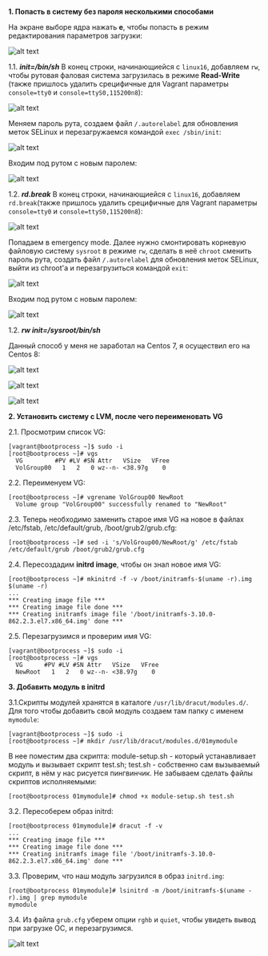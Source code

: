 **1. Попасть в систему без пароля несколькими способами**

На экране выборе ядра нажать **e**, чтобы попасть в режим редактирования параметров загрузки:

![alt text](screenshots/1.png)

1.1. ***init=/bin/sh***
В конец строки, начинающиейся с `linux16`, добавляем `rw`, чтобы рутовая фаловая система загрузилась в режиме **Read-Write** (также пришлось удалить срецифичные для Vagrant параметры `console=tty0` и `console=ttyS0,115200n8`):

![alt text](screenshots/1-sposob-1.png)

Меняем пароль рута, создаем файл `/.autorelabel` для обновления меток SELinux и перезагружаемся командой `exec /sbin/init`:

![alt text](screenshots/1-sposob-2.png)

Входим под рутом с новым паролем:

![alt text](screenshots/1-sposob-3.png)

1.2. ***rd.break***
В конец строки, начинающиейся с `linux16`, добавляем `rd.break`(также пришлось удалить срецифичные для Vagrant параметры `console=tty0` и `console=ttyS0,115200n8`):

![alt text](screenshots/2-sposob-1.png)

Попадаем в emergency mode. Далее нужно смонтировать корневую файловую систему `sysroot` в режиме `rw`, сделать в неё `chroot` сменить пароль рута, создать файл  `/.autorelabel` для обновления меток SELinux, выйти из chroot'а и перезагрузиться командой `exit`:

![alt text](screenshots/2-sposob-2.png)

Входим под рутом с новым паролем:

![alt text](screenshots/2-sposob-3.png)

1.2. ***rw init=/sysroot/bin/sh***

Данный способ у меня не заработал на Centos 7, я осуществил его на Centos 8:

![alt text](screenshots/3-sposob-1.png)

![alt text](screenshots/3-sposob-2.png)

![alt text](screenshots/3-sposob-3.png)


**2. Установить систему с LVM, после чего переименовать VG**

2.1. Просмотрим список VG:
```
[vagrant@bootprocess ~]$ sudo -i
[root@bootprocess ~]# vgs
  VG         #PV #LV #SN Attr   VSize   VFree
  VolGroup00   1   2   0 wz--n- <38.97g    0 
```
2.2. Переименуем VG:
```
[root@bootprocess ~]# vgrename VolGroup00 NewRoot
  Volume group "VolGroup00" successfully renamed to "NewRoot"
```
2.3. Теперь необходимо заменить старое имя VG на новое в файлах /etc/fstab, 
/etc/default/grub, /boot/grub2/grub.cfg:
```
[root@bootprocess ~]# sed -i 's/VolGroup00/NewRoot/g' /etc/fstab /etc/default/grub /boot/grub2/grub.cfg
```
2.4. Пересоздадим **initrd image**, чтобы он знал новое имя VG:
```
[root@bootprocess ~]# mkinitrd -f -v /boot/initramfs-$(uname -r).img $(uname -r)
...
*** Creating image file ***
*** Creating image file done ***
*** Creating initramfs image file '/boot/initramfs-3.10.0-862.2.3.el7.x86_64.img' done ***
```
2.5. Перезагрузимся и проверим имя VG:
```
[vagrant@bootprocess ~]$ sudo -i
[root@bootprocess ~]# vgs
  VG      #PV #LV #SN Attr   VSize   VFree
  NewRoot   1   2   0 wz--n- <38.97g    0 
```

**3. Добавить модуль в initrd**

3.1.Скрипты модулей хранятся в каталоге `/usr/lib/dracut/modules.d/`. Для того чтобы добавить свой модуль создаем там папку с именем `mymodule`:

```
[vagrant@bootprocess ~]$ sudo -i
[root@bootprocess ~]# mkdir /usr/lib/dracut/modules.d/01mymodule
```
В нее поместим два скрипта: module-setup.sh - который устанавливает модуль и вызывает скрипт test.sh; test.sh - собственно сам вызываемый скрипт, в нём у нас рисуется пингвинчик. Не забываем сделать файлы скриптов исполняемыми:
```
[root@bootprocess 01mymodule]# chmod +x module-setup.sh test.sh
```

3.2. Пересоберем образ initrd:
```
[root@bootprocess 01mymodule]# dracut -f -v
...
*** Creating image file ***
*** Creating image file done ***
*** Creating initramfs image file '/boot/initramfs-3.10.0-862.2.3.el7.x86_64.img' done ***
```
3.3. Проверим, что наш модуль загрузился в образ `initrd.img`:
```
[root@bootprocess 01mymodule]# lsinitrd -m /boot/initramfs-$(uname -r).img | grep mymodule
mymodule
```
3.4. Из файла `grub.cfg` уберем опции `rghb` и `quiet`, чтобы увидеть вывод при загрузке ОС, и перезагрузимся.

![alt text](screenshots/dracut-module.png)



